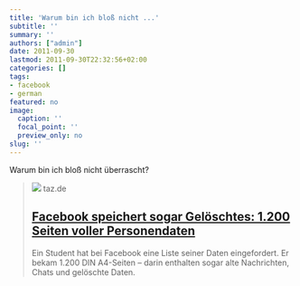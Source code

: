 ```yaml
---
title: 'Warum bin ich bloß nicht ...'
subtitle: ''
summary: ''
authors: ["admin"]
date: 2011-09-30
lastmod: 2011-09-30T22:32:56+02:00
categories: []
tags:
- facebook
- german
featured: no
image:
  caption: ''
  focal_point: ''
  preview_only: no
slug: ''
---
```

Warum bin ich bloß nicht überrascht?
> [![](https://taz.de/picture/247788/948/facebook_imago.jpg)](http://www.taz.de/!79069/)
> taz.de
> ## [Facebook speichert sogar Gelöschtes: 1.200 Seiten voller Personendaten](http://www.taz.de/!79069/)
>
>Ein Student hat bei Facebook eine Liste seiner Daten eingefordert. Er bekam 1.200 DIN A4-Seiten – darin enthalten sogar alte Nachrichten, Chats und gelöschte Daten.


